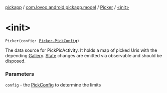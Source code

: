 [pickapp](../../index.md) / [com.lovoo.android.pickapp.model](../index.md) / [Picker](index.md) / [&lt;init&gt;](./-init-.md)

# &lt;init&gt;

`Picker(config: `[`Picker.PickConfig`](-pick-config/index.md)`)`

The data source for PickPicActivity.
It holds a map of picked Uris with the depending [Gallery](#).
[State](-state/index.md) changes are emitted via observable and should be disposed.

### Parameters

`config` - the [PickConfig](-pick-config/index.md) to determine the limits